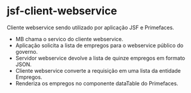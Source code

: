 # jsf-client-webservice

Cliente webservice sendo utilizado por aplicação JSF e Primefaces.

* MB chama o servico do cliente webservice.
* Aplicação solicita a lista de empregos para o webservice público do governo.
* Servidor webservice devolve a lista de quinze empregos em formato JSON.
* Cliente webservice converte a requisição em uma lista da entidade Empregos.
* Renderiza os empregos no componente dataTable do Primefaces.
